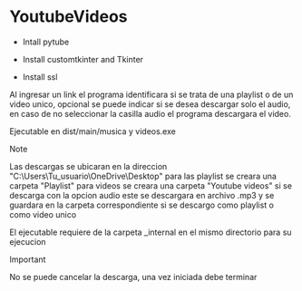 # YoutubeVideos

- Intall pytube
* Install customtkinter and Tkinter
+ Install ssl




Al ingresar un link el programa identificara si se trata de una playlist o de un video unico, 
opcional se puede indicar si se desea descargar solo el audio, en caso de no seleccionar la casilla audio el programa descargara el video.

Ejecutable en dist/main/musica y videos.exe


>[!NOTE]
>Las descargas se ubicaran en la direccion "C:\Users\Tu_usuario\OneDrive\Desktop"
>para las playlist se creara una carpeta "Playlist" 
>para videos se creara una carpeta "Youtube videos"
>si se descarga con la opcion audio este se descargara en archivo .mp3 y se guardara en la carpeta correspondiente si se descargo como playlist o como video unico
>
>El ejecutable requiere de la carpeta _internal en el mismo directorio para su ejecucion


>[!IMPORTANT]
>No se puede cancelar la descarga, una vez iniciada debe terminar 
